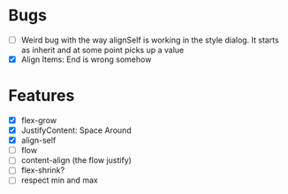 # Bugs
* [ ] Weird bug with the way alignSelf is working in the style dialog. It starts as inherit and at some point picks up a value
* [x] Align Items: End is wrong somehow

# Features
* [x] flex-grow
* [x] JustifyContent: Space Around
* [X] align-self
* [ ] flow
* [ ] content-align (the flow justify)
* [ ] flex-shrink? 
* [ ] respect min and max
